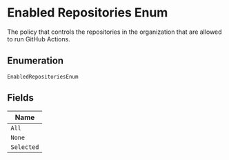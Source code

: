 
# Enabled Repositories Enum

The policy that controls the repositories in the organization that are allowed to run GitHub Actions.

## Enumeration

`EnabledRepositoriesEnum`

## Fields

| Name |
|  --- |
| `All` |
| `None` |
| `Selected` |

